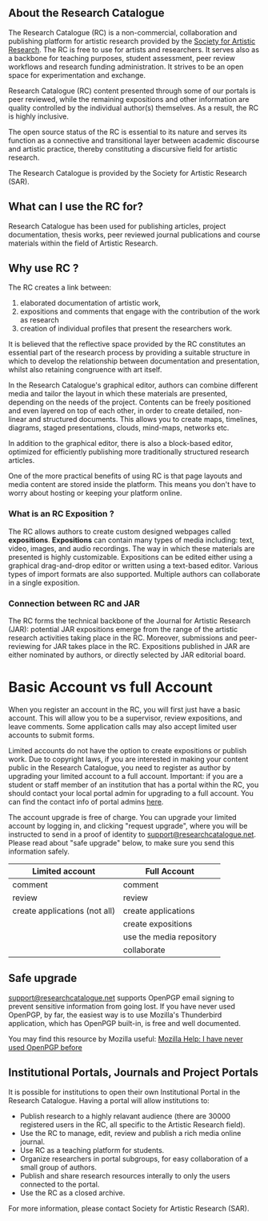 ## About the Research Catalogue

The Research Catalogue (RC) is a non-commercial, collaboration and publishing platform for artistic research provided by the <a href="https://societyforartisticresearch.org" title="SAR website" target="_blank">Society for Artistic Research</a>. The RC is free to use for artists and researchers. It serves also as a backbone for teaching purposes, student assessment, peer review workflows and research funding administration. It strives to be an open space for experimentation and exchange. 

Research Catalogue (RC) content presented through some of our portals is peer reviewed, while the remaining expositions and other information are quality controlled by the individual author(s) themselves. As a result, the RC is highly inclusive. 

The open source status of the RC is essential to its nature and serves
its function as a connective and transitional layer between academic
discourse and artistic practice, thereby constituting a discursive
field for artistic research.

The Research Catalogue is provided by the Society for Artistic
Research (SAR).

## What can I use the RC for?

Research Catalogue has been used for publishing articles, project documentation, thesis works, peer reviewed journal publications and course materials within the field of Artistic Research.

## Why use RC ?

The RC creates a link between:

1. elaborated documentation of artistic work,
2. expositions and comments that engage with the contribution of the work as research
3. creation of individual profiles that present the researchers work.

It is believed that the reflective space provided by the RC
constitutes an essential part of the research process by providing a
suitable structure in which to develop the relationship between
documentation and presentation, whilst also retaining congruence with
art itself.

In the Research Catalogue's graphical editor, authors can combine different media and tailor the layout in which these materials are presented, depending on the needs of the project. Contents can be freely positioned and even layered on top of each other, in order to create detailed, non-linear and structured documents. This allows you to create maps, timelines, diagrams, staged presentations, clouds, mind-maps, networks etc.

In addition to the graphical editor, there is also a block-based editor, optimized for efficiently publishing more traditionally structured research articles.

One of the more practical benefits of using RC is that page layouts and media content are stored inside the platform. This means you don't have to worry about hosting or keeping your platform online. 

### What is an RC Exposition ?

The RC allows authors to create custom designed webpages called
__expositions__. __Expositions__ can contain many types of media
including: text, video, images, and audio recordings.  The way in
which these materials are presented is highly customizable. Expositions can be edited either using a graphical
drag-and-drop editor or written using a text-based editor. Various
types of import formats are also supported. Multiple
authors can collaborate in a single exposition.

### Connection between RC and JAR

The RC forms the technical backbone of the Journal for Artistic
Research (JAR): potential JAR expositions emerge from the range of the
artistic research activities taking place in the RC. Moreover,
submissions and peer-reviewing for JAR takes place in the RC. Expositions published in JAR are either nominated by authors, or directly selected by JAR editorial board.

# Basic Account vs full Account

When you register an account in the RC, you will first just have a basic account. This will allow you to be a supervisor, review expositions, and leave comments. Some application calls may also accept limited user accounts to submit forms. 

Limited accounts do not have the option to create expositions or publish work.
Due to copyright laws, if you are interested in making your content public in the Research Catalogue, you need to register as author by upgrading your limited account to a full account. <span
class="red">Important: if you are a student or staff member of an institution
that has a portal within the RC, you should contact your local portal admin for
upgrading to a full account. You can find the contact info of portal admins 
<a
href="https://www.researchcatalogue.net/view/1369076/1369075">here</a>.</span>


The account upgrade is free of charge. You can upgrade your limited account by logging in, and clicking "request
upgrade", where you will be instructed to send in a proof of identity to
support@researchcatalogue.net. Please read about "safe upgrade" below, to make sure
you send this information safely.

| **Limited account**           | **Full Account**         |
|-------------------------------|--------------------------|
| comment                       | comment                  |
| review                        | review                   |
| create applications (not all) | create applications      |
|                               | create expositions       |
|                               | use the media repository |
|                               | collaborate              |

## Safe upgrade 

[support@researchcatalogue.net](mailto:support@researchcatalogue.net "mail user support") supports OpenPGP email signing to prevent
sensitive information from going lost. If you have never used OpenPGP, by far,
the easiest way is to use Mozilla's Thunderbird application, which has OpenPGP
built-in, is free and well documented.

You may find this resource by Mozilla useful:
[Mozilla Help: I have never used OpenPGP before](https://support.mozilla.org/en-US/kb/openpgp-thunderbird-howto-and-faq#w_i-have-never-used-openpgp-with-thunderbird-before-how-do-i-setup-openpgp)

## Institutional Portals, Journals and Project Portals

It is possible for institutions to open their own Institutional Portal in the Research Catalogue. 
Having a portal will allow institutions to:

- Publish research to a highly relavant audience (there are 30000 registered users in the RC, all specific to the Artistic Research field).
- Use the RC to manage, edit, review and publish a rich media online journal.
- Use RC as a teaching platform for students.
- Organize researchers in portal subgroups, for easy collaboration of a small group of authors.
- Publish and share research resources interally to only the users connected to the portal.
- Use the RC as a closed archive.

For more information, please contact Society for Artistic Research (SAR).







